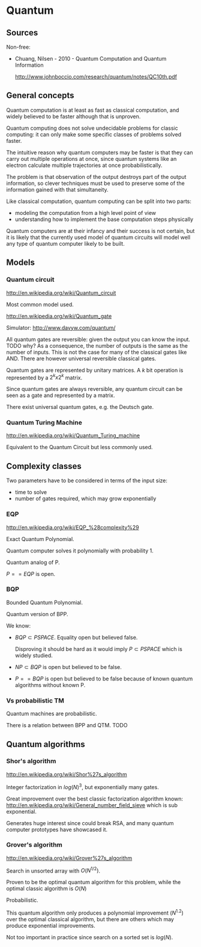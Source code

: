 # Quantum

## Sources

Non-free:

-   Chuang, Nilsen - 2010 - Quantum Computation and Quantum Information

    <http://www.johnboccio.com/research/quantum/notes/QC10th.pdf>

## General concepts

Quantum computation is at least as fast as classical computation,
and widely believed to be faster although that is unproven.

Quantum computing does not solve undecidable problems for classic computing:
it can only make some specific classes of problems solved faster.

The intuitive reason why quantum computers may be faster
is that they can carry out multiple operations at once,
since quantum systems like an electron calculate multiple trajectories at once probabilistically.

The problem is that observation of the output destroys part of the output information,
so clever techniques must be used to preserve some of the information
gained with that simultaneity.

Like classical computation, quantum computing can be split into two parts:

- modeling the computation from a high level point of view
- understanding how to implement the base computation steps physically

Quantum computers are at their infancy and their success is not certain,
but it is likely that the currently used model of quantum circuits will
model well any type of quantum computer likely to be built.

## Models

### Quantum circuit

<http://en.wikipedia.org/wiki/Quantum_circuit>

Most common model used.

<http://en.wikipedia.org/wiki/Quantum_gate>

Simulator: <http://www.davyw.com/quantum/>

All quantum gates are reversible: given the output you can know the input. TODO why?
As a consequence, the number of outputs is the same as the number of inputs.
This is not the case for many of the classical gates like AND.
There are however universal reversible classical gates.

Quantum gates are represented by unitary matrices.
A $k$ bit operation is represented by a $2^k x 2^k$ matrix.

Since quantum gates are always reversible,
any quantum circuit can be seen as a gate and represented by a matrix.

There exist universal quantum gates, e.g. the Deutsch gate.

### Quantum Turing Machine

<http://en.wikipedia.org/wiki/Quantum_Turing_machine>

Equivalent to the Quantum Circuit but less commonly used.

## Complexity classes

Two parameters have to be considered in terms of the input size:

- time to solve
- number of gates required, which may grow exponentially

### EQP

<http://en.wikipedia.org/wiki/EQP_%28complexity%29>

Exact Quantum Polynomial.

Quantum computer solves it polynomially with probability 1.

Quantum analog of P.

$P == EQP$ is open.

### BQP

Bounded Quantum Polynomial.

Quantum version of BPP.

We know:

-   $BQP \subset PSPACE$. Equality open but believed false.

    Disproving it should be hard as it would imply $P \subset PSPACE$ which is widely studied.

-   $NP \subset BQP$ is open but believed to be false.

-   $P == BQP$ is open but believed to be false because of known quantum algorithms without known P.

### Vs probabilistic TM

Quantum machines are probabilistic.

There is a relation between BPP and QTM. TODO

## Quantum algorithms

### Shor's algorithm

<http://en.wikipedia.org/wiki/Shor%27s_algorithm>

Integer factorization in $log(N)^3$, but exponentially many gates.

Great improvement over the best classic factorization algorithm known:
<http://en.wikipedia.org/wiki/General_number_field_sieve>
which is sub exponential.

Generates huge interest since could break RSA,
and many quantum computer prototypes have showcased it.

### Grover's algorithm

<http://en.wikipedia.org/wiki/Grover%27s_algorithm>

Search in unsorted array with $O(N^{1/2})$.

Proven to be the optimal quantum algorithm for this problem, while the optimal classic algorithm is $O(N)$

Probabilistic.

This quantum algorithm only produces a polynomial improvement ($N^{1.2}$) over the optimal classical algorithm,
but there are others which may produce exponential improvements.

Not too important in practice since search on a sorted set is $log(N)$.
